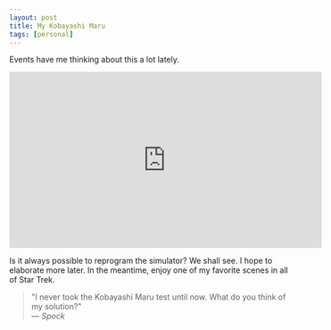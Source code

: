 ```yaml
---
layout: post
title: My Kobayashi Maru
tags: [personal]
---
```


Events have me thinking about this a lot lately.

<iframe width="560" height="315" src="https://www.youtube.com/embed/b9dEI-Ru1CI" frameborder="0" allowfullscreen></iframe>

Is it always possible to reprogram the simulator? We shall see. I hope to elaborate more later.
In the meantime, enjoy one of my favorite scenes in all of Star Trek.

> "I never took the Kobayashi Maru test until now. What do you think of my solution?" <br>
  ― _Spock_
